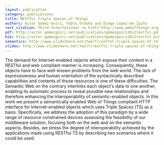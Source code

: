 ```yaml
--- 
layout: publication
category: publications
title: RESTful Triple Spaces of Things
authors: Aitor Gómez-Goiri, Pablo Orduña and Diego López-De-Ipiña
rest_citation: Third International <a href="http://www.webofthings.org/wot/2012/">Workshop on the Web of Things</a> (WoT 2012). Newcastle, UK, June 2012. ISBN&#58; 978-1-4503-1603-3. DOI&#58; <a href="http://dx.doi.org/10.1145/2379756.2379761" target="_blank">10.1145/2379756.2379761</a>
pdf: http://aitor.gomezgoiri.net/publications/gomezgoiri2012restful.pdf
bib: http://aitor.gomezgoiri.net/publications/gomezgoiri2012restful.bib
semantics: http://www.slideshare.net/twolf/restful-triple-spaces-of-things
slides: http://www.slideshare.net/twolf/restful-triple-spaces-of-things
--- 
```


The demand for Internet-enabled objects which expose their content in a RESTful and web compliant manner is increasing.
Consequently, these objects have to face well-known problems from the web world.
The lack of expressiveness and human orientation of the syntactically described capabilities and contents of those resources is one of these difficulties.
The Semantic Web on the contrary interlinks each object's data to one another, enabling its automatic process to reveal possible new relationships and therefore enhancing the interoperability of semantic-enabled objects.
In this work we present a semantically enabled Web of Things compliant HTTP interface for Internet-enabled objects which uses Triple Spaces (TS) as a basis.
Specifically, we address the adoption of this paradigm by a wide range of resource constrained devices assessing the feasibility of our middleware solution, focusing both on the web and on the semantic aspects. Besides, we stress the degree of interoperability achieved by the applications made using RESTful TS by describing two scenarios where it could be used.
